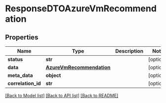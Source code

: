 # ResponseDTOAzureVmRecommendation

## Properties
Name | Type | Description | Notes
------------ | ------------- | ------------- | -------------
**status** | **str** |  | [optional] 
**data** | [**AzureVmRecommendation**](AzureVmRecommendation.md) |  | [optional] 
**meta_data** | **object** |  | [optional] 
**correlation_id** | **str** |  | [optional] 

[[Back to Model list]](../README.md#documentation-for-models) [[Back to API list]](../README.md#documentation-for-api-endpoints) [[Back to README]](../README.md)

